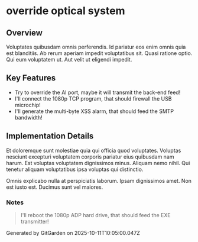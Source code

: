 # override optical system

## Overview
Voluptates quibusdam omnis perferendis. Id pariatur eos enim omnis quia est blanditiis. Ab rerum aperiam impedit voluptatibus sit. Quasi ratione optio. Qui eum voluptatem ut. Aut velit ut eligendi impedit.

## Key Features
- Try to override the AI port, maybe it will transmit the back-end feed!
- I'll connect the 1080p TCP program, that should firewall the USB microchip!
- I'll generate the multi-byte XSS alarm, that should feed the SMTP bandwidth!

## Implementation Details
Et doloremque sunt molestiae quia qui officia quod voluptates. Voluptas nesciunt excepturi voluptatem corporis pariatur eius quibusdam nam harum. Est voluptas voluptatem dignissimos minus. Aliquam nemo nihil. Qui tenetur aliquam voluptatibus ipsa voluptas qui distinctio.
 Omnis explicabo nulla at perspiciatis laborum. Ipsam dignissimos amet. Non est iusto est. Ducimus sunt vel maiores.

### Notes
> I'll reboot the 1080p ADP hard drive, that should feed the EXE transmitter!

Generated by GitGarden on 2025-10-11T10:05:00.047Z